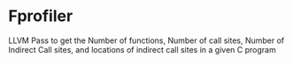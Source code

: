 # Fprofiler
LLVM Pass to get the Number of functions, Number of call sites, Number of Indirect Call sites, and locations of indirect call sites in a given C program
